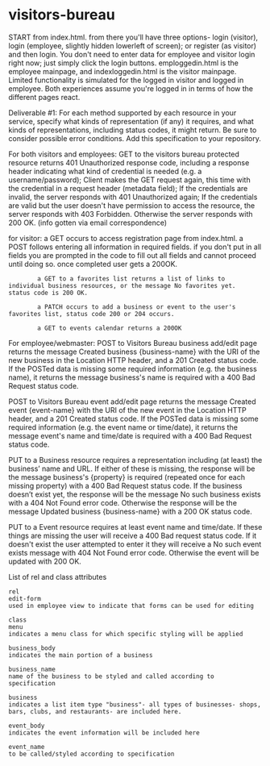 visitors-bureau
===============
START from index.html. from there you'll have three options- login (visitor), login (employee, slightly hidden lowerleft of screen); or register (as visitor) and then login. You don't need to enter data for employee and visitor login right now; just simply click the login buttons. emploggedin.html is the employee mainpage, and indexloggedin.html is the visitor mainpage. Limited functionality is simulated for the logged in visitor and logged in employee. Both experiences assume you're logged in in terms of how the different pages react.

Deliverable #1: For each method supported by each resource in your service, specify what kinds of representation (if any) it requires, and what kinds of representations, including status codes, it might return. Be sure to consider possible error conditions. Add this specification to your repository.

For both visitors and employees: GET to the visitors bureau protected resource returns 401 Unauthorized response code, including a response header indicating what kind of credential is needed (e.g. a username/password); Client makes the GET request again, this time with the credential in a request header (metadata field); If the credentials are invalid, the server responds with 401
Unauthorized again; If the credentials are valid but the user doesn't have permission
to access the resource, the server responds with 403 Forbidden. Otherwise the server responds with 200 OK. (info gotten via email correspondence)

for visitor: 
            a GET occurs to access registration page from index.html. a POST follows entering all information in required fields. if you don't put in all fields you are prompted in the code to fill out all fields and cannot proceed until doing so. once completed user gets a 200OK.
            
            a GET to a favorites list returns a list of links to individual business resources, or the message No favorites yet.              status code is 200 OK.
        
            a PATCH occurs to add a business or event to the user's favorites list, status code 200 or 204 occurs.
            
            a GET to events calendar returns a 200OK

For employee/webmaster:
POST to Visitors Bureau business add/edit page returns the message Created business {business-name} with the URI of the new      business in the Location HTTP header, and a 201 Created status code. If the POSTed data is missing some required                  information (e.g. the business name), it returns the message business's name is required with a 400 Bad Request status             code.

POST to Visitors Bureau event add/edit page returns the message Created event {event-name} with the URI of the new event in the Location HTTP header, and a 201 Created status code. If the POSTed data is missing some required information (e.g. the event name or time/date), it returns the message event's name and time/date is required with a 400 Bad Request status code.

PUT to a Business resource requires a representation including (at least) the business’ name and URL. If either of these is    missing, the response will be the message business's {property} is required (repeated once for each missing property) with       a 400 Bad Request status code. If the business doesn’t exist yet, the response will be the message No such business exists      with a 404 Not Found error code. Otherwise the response will be the message Updated business {business-name} with a 200 OK status code.

PUT to a Event resource requires at least event name and time/date.  If these things are missing the user will receive a 400 Bad request status code. If it doesn't exist the user attempted to enter it they will receive a No such event exists message with 404 Not Found error code. Otherwise the event will be updated with 200 OK.

List of rel and class attributes

    rel
    edit-form
    used in employee view to indicate that forms can be used for editing
    
    class
    menu
    indicates a menu class for which specific styling will be applied
    
    business_body
    indicates the main portion of a business
    
    business_name
    name of the business to be styled and called according to specification
    
    business
    indicates a list item type "business"- all types of businesses- shops, bars, clubs, and restaurants- are included here.
    
    event_body
    indicates the event information will be included here
    
    event_name
    to be called/styled according to specification
    
    

    
